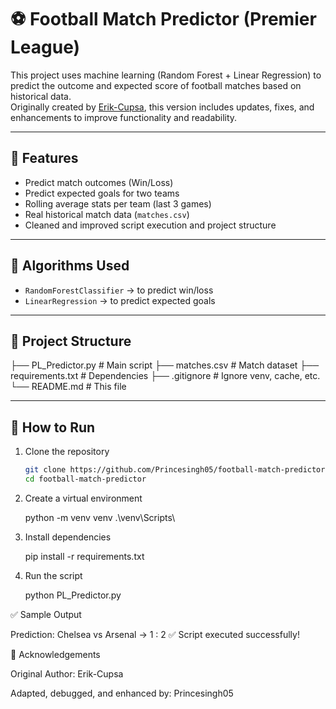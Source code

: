 # ⚽ Football Match Predictor (Premier League)

This project uses machine learning (Random Forest + Linear Regression) to predict the outcome and expected score of football matches based on historical data.  
Originally created by [Erik-Cupsa](https://github.com/Erik-Cupsa), this version includes updates, fixes, and enhancements to improve functionality and readability.

---

## 🔧 Features

- Predict match outcomes (Win/Loss)
- Predict expected goals for two teams
- Rolling average stats per team (last 3 games)
- Real historical match data (`matches.csv`)
- Cleaned and improved script execution and project structure

---

## 🧠 Algorithms Used

- `RandomForestClassifier` → to predict win/loss
- `LinearRegression` → to predict expected goals

---

## 📁 Project Structure

├── PL_Predictor.py # Main script
├── matches.csv # Match dataset
├── requirements.txt # Dependencies
├── .gitignore # Ignore venv, cache, etc.
└── README.md # This file

---

## 🚀 How to Run

1. Clone the repository
    
   ```bash
   git clone https://github.com/Princesingh05/football-match-predictor.git
   cd football-match-predictor
   
3. Create a virtual environment
   
   python -m venv venv
   .\venv\Scripts\
   
4. Install dependencies
   
   pip install -r requirements.txt

5. Run the script
   
   python PL_Predictor.py
   
✅ Sample Output

Prediction:
Chelsea vs Arsenal → 1 : 2
✅ Script executed successfully!

📝 Acknowledgements

Original Author: Erik-Cupsa

Adapted, debugged, and enhanced by: Princesingh05
   

